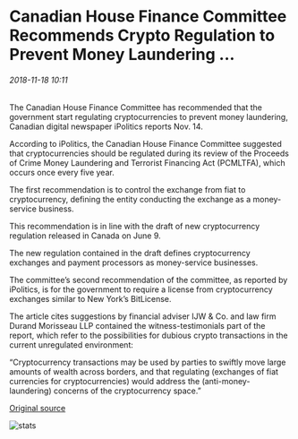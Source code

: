 # Canadian House Finance Committee Recommends Crypto Regulation to Prevent Money Laundering ...

###### 2018-11-18 10:11

The Canadian House Finance Committee has recommended that the government start regulating cryptocurrencies to prevent money laundering, Canadian digital newspaper iPolitics reports Nov. 14.

According to iPolitics, the Canadian House Finance Committee suggested that cryptocurrencies should be regulated during its review of the Proceeds of Crime Money Laundering and Terrorist Financing Act (PCMLTFA), which occurs once every five year.

The first recommendation is to control the exchange from fiat to cryptocurrency, defining the entity conducting the exchange as a money-service business.

This recommendation is in line with the draft of new cryptocurrency regulation released in Canada on June 9.

The new regulation contained in the draft defines cryptocurrency exchanges and payment processors as money-service businesses.

The committee’s second recommendation of the committee, as reported by iPolitics, is for the government to require a license from cryptocurrency exchanges similar to New York’s BitLicense.

The article cites suggestions by financial adviser IJW & Co. and law firm Durand Morisseau LLP contained the witness-testimonials part of the report, which refer to the possibilities for dubious crypto transactions in the current unregulated environment:

“Cryptocurrency transactions may be used by parties to swiftly move large amounts of wealth across borders, and that regulating (exchanges of fiat currencies for cryptocurrencies) would address the (anti-money-laundering) concerns of the cryptocurrency space.”

[Original source](https://cointelegraph.com/news/canadian-house-finance-committee-recommends-crypto-regulation-to-prevent-money-laundering)

![stats](https://c.statcounter.com/11760860/0/a89fa40b/1/ "stats")